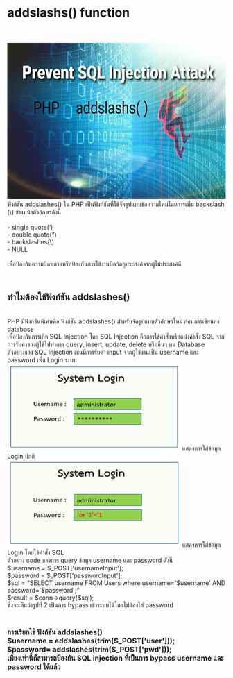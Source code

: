 <h1>addslashs() function</h1><br>
<br><img src="head1.jpg"  width="1069" height="360">
<br>ฟังก์ชัน addslashes() ใน PHP เป็นฟังก์ชันที่ใช้จัดรูปแบบข้อความใหม่โดยการเพิ่ม backslash (\) ข้างหน้าตัวอักษรดังนี้ <br>
<br>- single quote(‘) 
<br>- double quote(“)
<br>- backslashes(\) 
<br>- NULL<br>
<br>เพื่อป้องกันความผิดพลาดหรือป้องกันการใช้งานผิดวัตถุประสงค์จากผู้ไม่ประสงค์ดี <br>
<h2><br>ทำไมต้องใช้ฟังก์ชัน addslashes()</h2>
<br>PHP มีฟังก์ชันพิเศษคือ ฟังก์ชัน addslashes() สำหรับจัดรูปแบบตัวอักษรใหม่ ก่อนการเขียนลง database 
<br>เพื่อป้องกันการเกิด SQL Injection โดย SQL Injection คือการใช้คำสั่งหรือแฝงคำสั่ง SQL จากการรับค่าของผู้ใช้ไปทำการ  query, insert, update, delete หรืออื่นๆ บน Database 
<br>ตัวอย่างของ SQL Injection เช่นมีการรับค่า input จากผู้ใช้งานเป็น username และ password เพื่อ Login ระบบ
<br><img src="login-1.jpg"  width="400" height="200">
แสดงการใส่ข้อมูล Login ปกติ
<br><img src="login-2.jpg"  width="400" height="200">
แสดงการใส่ข้อมูล Login โดยใช้คำสั่ง SQL
<br>ตัวอย่าง code ของการ query ข้อมูล username และ password ดังนี้
<br>$username = $_POST['usernameInput'];
<br>$password = $_POST['passwordInput'];
<br>$sql = "SELECT username FROM Users where username='$username' AND password='$password';"
<br>$result = $conn->query($sql);
<br>ซึ่งจะเห็นว่ารูปที่ 2 เป็นการ bypass เข้าระบบได้โดยไม่ต้องใส่ password
<h3><br>การเรียกใช้ ฟังก์ชัน addslashes()
<br>$username = addslashes(trim($_POST['user']));
<br>$password= addslashes(trim($_POST['pwd']));
<br>เพียงเท่านี้ก็สามารถป้องกัน SQL injection ที่เป็นการ bypass username และ password ได้แล้ว
